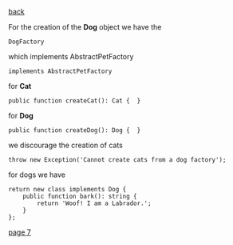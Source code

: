 [back](./page05.md)

For the creation of the **Dog** object we have the

```
DogFactory
```

which implements AbstractPetFactory

```
implements AbstractPetFactory 
```
for **Cat**
```
public function createCat(): Cat {  }
```

for **Dog**

```
public function createDog(): Dog {  }
```

we discourage the creation of cats

```
throw new Exception('Cannot create cats from a dog factory');
```

for dogs we have

```
return new class implements Dog {
    public function bark(): string {
        return 'Woof! I am a Labrador.';
    }
};
```


[page 7](./page07.md)
